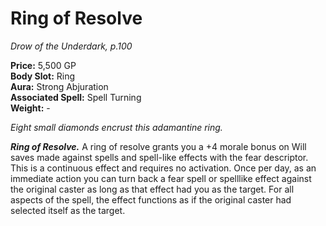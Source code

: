 # Ring of Resolve

*Drow of the Underdark, p.100*

**Price:** 5,500 GP  
**Body Slot:** Ring  
**Aura:** Strong Abjuration  
**Associated Spell:** Spell Turning  
**Weight:** -

*Eight small diamonds encrust this adamantine ring.*

***Ring of Resolve.*** 
A ring of resolve grants you a +4 morale
bonus on Will saves made against spells
and spell-like effects with the fear
descriptor. This is a continuous effect
and requires no activation.
Once per day, as an immediate action
you can turn back a fear spell or spelllike
effect against the original caster as
long as that effect had you as the target.
For all aspects of the spell, the effect
functions as if the original caster had
selected itself as the target.